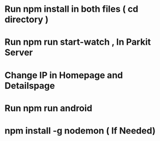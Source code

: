 # Run npm install in both files ( cd directory )

# Run npm run start-watch , In Parkit Server

# Change IP in Homepage and Detailspage 

# Run npm run android 

# npm install -g nodemon ( If Needed)
